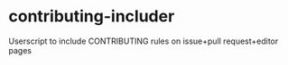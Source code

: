 # contributing-includer
Userscript to include CONTRIBUTING rules on issue+pull request+editor pages
